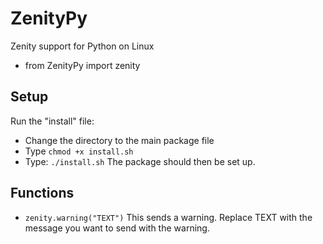 # ZenityPy

Zenity support for Python on Linux

- from ZenityPy import zenity

## Setup

Run the "install" file:
- Change the directory to the main package file
- Type ```chmod +x install.sh```
- Type: ```./install.sh```
The package should then be set up.

## Functions
- ```zenity.warning("TEXT")``` This sends a warning. Replace TEXT with the message you want to send with the warning.
